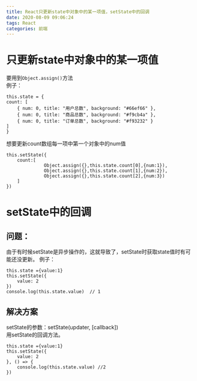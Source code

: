 ```yaml
---
title: React只更新state中对象中的某一项值，setState中的回调
date: 2020-08-09 09:06:24
tags: React
categories: 前端
---
```



# 只更新state中对象中的某一项值
要用到`Object.assign()`方法   
例子：

```
this.state = {
count: [
    { num: 0, title: "用户总数", background: "#66ef66" },
    { num: 0, title: "商品总数", background: "#f9cb4a" },
    { num: 0, title: "订单总数", background: "#f93232" }
]
}
```
<!-- more -->
想要更新count数组每一项中第一个对象中的num值

```
this.setState({
    count:[
              Object.assign({},this.state.count[0],{num:1}),
              Object.assign({},this.state.count[1],{num:2}),
              Object.assign({},this.state.count[2],{num:3})
    ]
})
```

# setState中的回调
## 问题：  
由于有时候setState是异步操作的，这就导致了，setState时获取state值时有可能还没更新。
例子：

```
this.state ={value:1}
this.setState({
    value: 2
})
console.log(this.state.value)  // 1
```

## 解决方案
setState的参数：setState(updater, [callback])   
用setState的回调方法。

```
this.state ={value:1}
this.setState({
    value: 2
}, () => {
    console.log(this.state.value) //2
})
```
